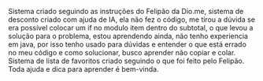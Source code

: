 Sistema criado seguindo as instruções do Felipão da Dio.me, sistema de desconto criado com ajuda de IA, ela não fez o código, me tirou a dúvida se era possível colocar um if no modulo item dentro do subtotal, o que levou a solução para o problema, estou aprendendo ainda, não tenho experiencia em java, por isso tenho usado para dúvidas e entender o que está errado no meu código e como solucionar, busco aprender não copiar e colar. Sistema de lista de favoritos criado seguindo o que foi feito pelo Felipão. Toda ajuda e dica para aprender é bem-vinda.